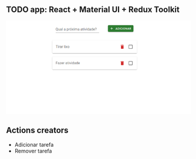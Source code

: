 ## TODO app: React + Material UI + Redux Toolkit

![](screenshots/print1.png)

## Actions creators

- Adicionar tarefa
- Remover tarefa